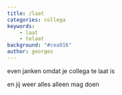 ```yaml
---
title: /laat
categories: collega
keywords:
    - laat
    - telaat
background: "#cea016"
author: georges
---
```


even janken omdat je collega te laat is

en jij weer alles alleen mag doen